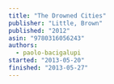 ```yaml
---
title: "The Drowned Cities"
publisher: "Little, Brown"
published: "2012"
asin: "9780316056243"
authors:
  - paolo-bacigalupi
started: "2013-05-20"
finished: "2013-05-27"
---
```


